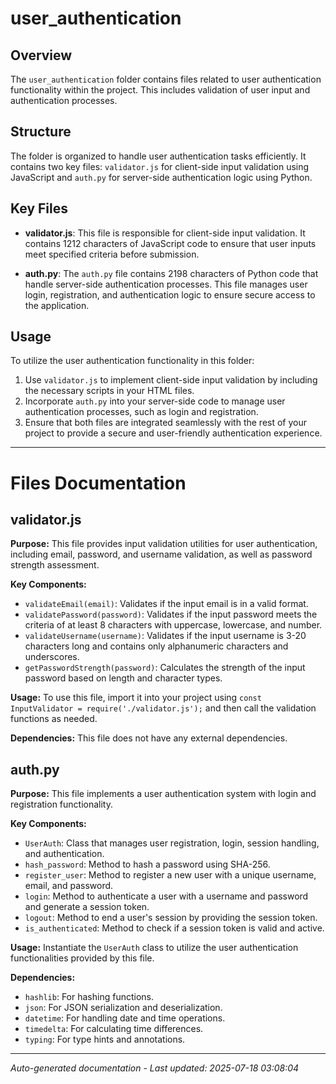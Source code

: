 # user_authentication

## Overview
The `user_authentication` folder contains files related to user authentication functionality within the project. This includes validation of user input and authentication processes.

## Structure
The folder is organized to handle user authentication tasks efficiently. It contains two key files: `validator.js` for client-side input validation using JavaScript and `auth.py` for server-side authentication logic using Python.

## Key Files
- **validator.js**: This file is responsible for client-side input validation. It contains 1212 characters of JavaScript code to ensure that user inputs meet specified criteria before submission.
  
- **auth.py**: The `auth.py` file contains 2198 characters of Python code that handle server-side authentication processes. This file manages user login, registration, and authentication logic to ensure secure access to the application.

## Usage
To utilize the user authentication functionality in this folder:
1. Use `validator.js` to implement client-side input validation by including the necessary scripts in your HTML files.
2. Incorporate `auth.py` into your server-side code to manage user authentication processes, such as login and registration.
3. Ensure that both files are integrated seamlessly with the rest of your project to provide a secure and user-friendly authentication experience.

---

# Files Documentation

## validator.js

**Purpose:** This file provides input validation utilities for user authentication, including email, password, and username validation, as well as password strength assessment.

**Key Components:**
- `validateEmail(email)`: Validates if the input email is in a valid format.
- `validatePassword(password)`: Validates if the input password meets the criteria of at least 8 characters with uppercase, lowercase, and number.
- `validateUsername(username)`: Validates if the input username is 3-20 characters long and contains only alphanumeric characters and underscores.
- `getPasswordStrength(password)`: Calculates the strength of the input password based on length and character types.

**Usage:** To use this file, import it into your project using `const InputValidator = require('./validator.js');` and then call the validation functions as needed.

**Dependencies:** This file does not have any external dependencies.

## auth.py

**Purpose:** This file implements a user authentication system with login and registration functionality.

**Key Components:**
- `UserAuth`: Class that manages user registration, login, session handling, and authentication.
- `hash_password`: Method to hash a password using SHA-256.
- `register_user`: Method to register a new user with a unique username, email, and password.
- `login`: Method to authenticate a user with a username and password and generate a session token.
- `logout`: Method to end a user's session by providing the session token.
- `is_authenticated`: Method to check if a session token is valid and active.

**Usage:** Instantiate the `UserAuth` class to utilize the user authentication functionalities provided by this file.

**Dependencies:**
- `hashlib`: For hashing functions.
- `json`: For JSON serialization and deserialization.
- `datetime`: For handling date and time operations.
- `timedelta`: For calculating time differences.
- `typing`: For type hints and annotations.

---
*Auto-generated documentation - Last updated: 2025-07-18 03:08:04*
